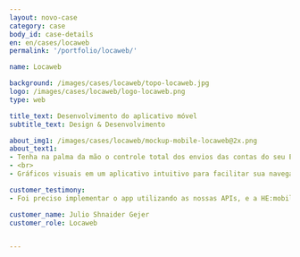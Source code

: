 ```yaml
---
layout: novo-case
category: case
body_id: case-details
en: en/cases/locaweb
permalink: '/portfolio/locaweb/'

name: Locaweb

background: /images/cases/locaweb/topo-locaweb.jpg
logo: /images/cases/locaweb/logo-locaweb.png
type: web

title_text: Desenvolvimento do aplicativo móvel
subtitle_text: Design & Desenvolvimento

about_img1: /images/cases/locaweb/mockup-mobile-locaweb@2x.png
about_text1:
- Tenha na palma da mão o controle total dos envios das contas do seu Email Marketing. Você poderá checar o desempenho de suas campanhas sem precisar ligar o computador, em qualquer lugar. Informações e gráficos sobre status de envio da campanha, taxas de abertura, taxas de clique e muito mais.
- <br>
- Gráficos visuais em um aplicativo intuitivo para facilitar sua navegação e compreensão dos dados.

customer_testimony:
- Foi preciso implementar o app utilizando as nossas APIs, e a HE:mobile realizou isto praticamente sem perguntar nada para nós, de forma super tranquila. Através da HE:mobile nós conseguimos acelerar o nosso backlog, e a experiência deles com dispositivos móveis foi fundamental para atingirmos os resultados que esperávamos.

customer_name: Julio Shnaider Gejer
customer_role: Locaweb


---
```

